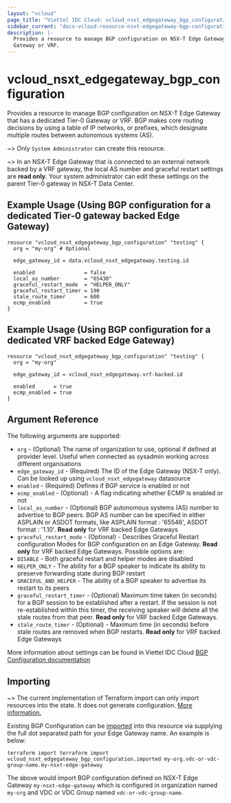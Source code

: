 ```yaml
---
layout: "vcloud"
page_title: "Viettel IDC Cloud: vcloud_nsxt_edgegateway_bgp_configuration"
sidebar_current: "docs-vcloud-resource-nsxt-edgegateway-bgp-configuration"
description: |-
  Provides a resource to manage BGP configuration on NSX-T Edge Gateway that has a dedicated Tier-0 
  Gateway or VRF.
---
```


# vcloud\_nsxt\_edgegateway\_bgp\_configuration

Provides a resource to manage BGP configuration on NSX-T Edge Gateway that has a dedicated Tier-0
Gateway or VRF. BGP makes core routing decisions by using a table of IP networks, or prefixes, which
designate multiple routes between autonomous systems (AS).

~> Only `System Administrator` can create this resource.

~> In an NSX-T Edge Gateway that is connected to an external network backed by a VRF gateway, the
local AS number and graceful restart settings are **read only**. Your system administrator can edit
these settings on the parent Tier-0 gateway in NSX-T Data Center. 

## Example Usage (Using BGP configuration for a dedicated Tier-0 gateway backed Edge Gateway)

```hcl
resource "vcloud_nsxt_edgegateway_bgp_configuration" "testing" {
  org = "my-org" # Optional

  edge_gateway_id = data.vcloud_nsxt_edgegateway.testing.id

  enabled                = false
  local_as_number        = "65430"
  graceful_restart_mode  = "HELPER_ONLY"
  graceful_restart_timer = 190
  stale_route_timer      = 600
  ecmp_enabled           = true
}
```

## Example Usage (Using BGP configuration for a dedicated VRF backed Edge Gateway)
```hcl
resource "vcloud_nsxt_edgegateway_bgp_configuration" "testing" {
  org = "my-org"

  edge_gateway_id = vcloud_nsxt_edgegateway.vrf-backed.id

  enabled      = true
  ecmp_enabled = true
}
```


## Argument Reference

The following arguments are supported:

* `org` - (Optional) The name of organization to use, optional if defined at provider level. Useful
  when connected as sysadmin working across different organisations
* `edge_gateway_id` - (Required) The ID of the Edge Gateway (NSX-T only). Can be looked up using
  `vcloud_nsxt_edgegateway` datasource
* `enabled` - (Required) Defines if BGP service is enabled or not
* `ecmp_enabled` - (Optional) - A flag indicating whether ECMP is enabled or not
* `local_as_number` - (Optional) BGP autonomous systems (AS) number to advertise to BGP peers. BGP
  AS number can be specified in either ASPLAIN or ASDOT formats, like ASPLAIN format : '65546',
  ASDOT format : '1.10'. **Read only** for VRF backed Edge Gateways
* `graceful_restart_mode` - (Optional) - Describes Graceful Restart configuration Modes for BGP
  configuration on an Edge Gateway. **Read only** for VRF backed Edge Gateways. Possible options are:
 * `DISABLE` - Both graceful restart and helper modes are disabled
 * `HELPER_ONLY` - The ability for a BGP speaker to indicate its ability to preserve forwarding
   state during BGP restart
 * `GRACEFUL_AND_HELPER` - The ability of a BGP speaker to advertise its restart to its peers
* `graceful_restart_timer` - (Optional) Maximum time taken (in seconds) for a BGP session to be
  established after a restart. If the session is not re-established within this timer, the receiving
  speaker will delete all the stale routes from that peer. **Read only** for VRF backed Edge Gateways.
* `stale_route_timer` - (Optional) - Maximum time (in seconds) before stale routes are removed when
  BGP restarts. **Read only** for VRF backed Edge Gateways

More information about settings can be found in Viettel IDC Cloud [BGP Configuration
documentation](https://docs.vmware.com/en/VMware-Cloud-Director/10.3/VMware-Cloud-Director-Tenant-Portal-Guide/GUID-EB585DDC-9F1C-4971-A4AD-44C239E6E822.html)

## Importing

~> The current implementation of Terraform import can only import resources into the state.
It does not generate configuration. [More information.](https://www.terraform.io/docs/import/)

Existing BGP Configuration can be [imported][docs-import] into this resource
via supplying the full dot separated path for your Edge Gateway name. An example is
below:

[docs-import]: https://www.terraform.io/docs/import/

```
terraform import terraform import vcloud_nsxt_edgegateway_bgp_configuration.imported my-org.vdc-or-vdc-group-name.my-nsxt-edge-gateway
```

The above would import BGP configuration defined on NSX-T Edge Gateway `my-nsxt-edge-gateway` which
is configured in organization named `my-org` and VDC or VDC Group named
`vdc-or-vdc-group-name`.
